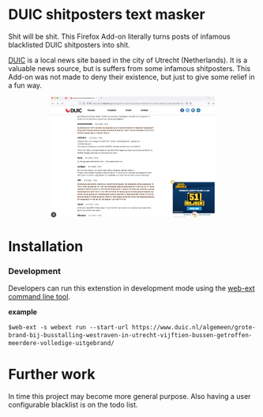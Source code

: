 # DUIC shitposters text masker
Shit will be shit. This Firefox Add-on literally turns posts of infamous blacklisted DUIC shitposters into shit.

[DUIC](https://www.duic.nl) is a local news site based in the city of Utrecht (Netherlands). It is a valuable news source, but is suffers from some infamous shitposters. This Add-on was not made to deny their existence, but just to give some relief in a fun way.

<p align="center">
  <img src="screenshot.png" width="66%"/>
</p>
  
# Installation


### Development

Developers can run this extenstion in development mode using the [web-ext command line tool](https://github.com/mozilla/web-ext).

**example**
```
$web-ext -s webext run --start-url https://www.duic.nl/algemeen/grote-brand-bij-busstalling-westraven-in-utrecht-vijftien-bussen-getroffen-meerdere-volledige-uitgebrand/
```

# Further work

In time this project may become more general purpose. Also having a user configurable blacklist is on the todo list.
